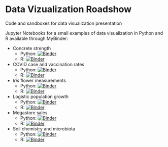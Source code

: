 # Data Vizualization Roadshow

Code and sandboxes for data visualization presentation

Jupyter Notebooks for a small examples of data visualization in Python 
and R available through MyBinder: 

+ Concrete strength
    + Python: [![Binder](https://mybinder.org/badge_logo.svg)](https://mybinder.org/v2/gh/jcoliver/data-viz-roadshow/main?filepath=intro-concrete-seaborn.ipynb)
    + R: [![Binder](https://mybinder.org/badge_logo.svg)](https://mybinder.org/v2/gh/jcoliver/data-viz-roadshow/main?filepath=intro-concrete-ggplot.ipynb)
+ COVID case and vaccination rates
    + Python: [![Binder](https://mybinder.org/badge_logo.svg)](https://mybinder.org/v2/gh/jcoliver/data-viz-roadshow/main?filepath=intro-covid-seaborn.ipynb)
    + R: [![Binder](https://mybinder.org/badge_logo.svg)](https://mybinder.org/v2/gh/jcoliver/data-viz-roadshow/main?filepath=intro-covid-ggplot.ipynb)
+ _Iris_ flower measurements
    + Python: [![Binder](https://mybinder.org/badge_logo.svg)](https://mybinder.org/v2/gh/jcoliver/data-viz-roadshow/main?filepath=intro-iris-seaborn.ipynb)
    + R: [![Binder](https://mybinder.org/badge_logo.svg)](https://mybinder.org/v2/gh/jcoliver/data-viz-roadshow/main?filepath=intro-iris-ggplot.ipynb)
+ Logistic population growth
    + Python: [![Binder](https://mybinder.org/badge_logo.svg)](https://mybinder.org/v2/gh/jcoliver/data-viz-roadshow/main?filepath=intro-logistic-seaborn.ipynb)
    + R: [![Binder](https://mybinder.org/badge_logo.svg)](https://mybinder.org/v2/gh/jcoliver/data-viz-roadshow/main?filepath=intro-logistic-ggplot.ipynb)
+ Megastore sales
    + Python: [![Binder](https://mybinder.org/badge_logo.svg)](https://mybinder.org/v2/gh/jcoliver/data-viz-roadshow/main?filepath=intro-megastore-seaborn.ipynb)
    + R: [![Binder](https://mybinder.org/badge_logo.svg)](https://mybinder.org/v2/gh/jcoliver/data-viz-roadshow/main?filepath=intro-megastore-ggplot.ipynb)
+ Soil chemistry and microbiota
    + Python: [![Binder](https://mybinder.org/badge_logo.svg)](https://mybinder.org/v2/gh/jcoliver/data-viz-roadshow/main?filepath=intro-envs-seaborn.ipynb)
    + R: [![Binder](https://mybinder.org/badge_logo.svg)](https://mybinder.org/v2/gh/jcoliver/data-viz-roadshow/main?filepath=intro-envs-ggplot.ipynb)
